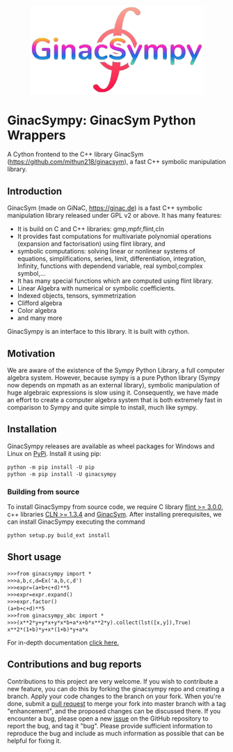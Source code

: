 <p align="center">
<img src="https://github.com/mithun218/ginacsympy/blob/master/doc/html/img/logo.png?raw=true" width=400>
</p>

# GinacSympy: GinacSym Python Wrappers
A Cython frontend to the C++ library GinacSym (https://github.com/mithun218/ginacsym), a fast C++ symbolic manipulation library.

## Introduction
GinacSym (made on GiNaC, https://ginac.de) is a fast C++ symbolic manipulation library released under GPL v2 or above. It has many features:

- It is build on C and C++ libraries:
gmp,mpfr,flint,cln
- It  provides fast computations for multivariate polynomial operations (expansion and factorisation) using flint library, and
- symbolic  computations: solving linear or nonlinear systems of equations, simplifications, series, limit, differentiation, integration, Infinity, functions with dependend variable, real symbol,complex symbol,...
-  It has many special functions which are computed using flint library.
- Linear Algebra with numerical or symbolic coefficients.
- Indexed objects, tensors, symmetrization
- Clifford algebra
- Color algebra
- and many more
     
GinacSympy is an interface to this library. It is built with cython.
## Motivation

We are aware of the existence of the Sympy Python Library, a full computer algebra system. However, because sympy is a pure Python library (Sympy now depends on mpmath as an external library), symbolic manipulation of huge algebraic expressions is slow using it. Consequently, we have made an effort to create a computer algebra system that is both extremely fast in comparison to Sympy and quite simple to install, much like sympy.

## Installation
GinacSympy releases are available as wheel packages for Windows and Linux on [PyPi](https://pypi.org/project/ginacsympy). Install it using pip:

	python -m pip install -U pip
	python -m pip install -U ginacsympy
	
### Building from source
To install GinacSympy from source code, we require C library  [flint >= 3.0.0](https://flintlib.org), c++ libraries [CLN >= 1.3.4](http://www.ginac.de/CLN/) and [GinacSym](https://github.com/mithun218/ginacsym). After installing prerequisites, we can install GinacSympy executing the command

	python setup.py build_ext install

## Short usage

	>>>from ginacsympy import *
	>>>a,b,c,d=Ex('a,b,c,d')
	>>>expr=(a+b+c+d)**5
	>>>expr=expr.expand()
	>>>expr.factor()
	(a+b+c+d)**5
	>>>from ginacsympy_abc import *
	>>>(x**2*y+y*x+y*x*b+a*x+b*x**2*y).collect(lst([x,y]),True)
	x**2*(1+b)*y+x*(1+b)*y+a*x
	
For in-depth documentation [click here.](https://htmlpreview.github.io/?https://github.com/mithun218/ginacsympy/blob/master/doc/html/index.html)

## Contributions and bug reports
Contributions to this project are very welcome.
If you wish to contribute a new feature, you can do this by forking the ginacsympy repo and creating a branch. Apply your code changes to the branch on your fork. When you're done, submit a [pull request](https://github.com/mithun218/ginacsympy/pulls) to merge your fork into master branch with a tag "enhancement", and the proposed changes can be discussed there. 
If you encounter a bug, please open a new [issue](https://github.com/mithun218/ginacsympy/issues/new) on the GitHub repository to report the bug, and tag it "bug".
Please provide sufficient information to reproduce the bug and include as much information as possible that can be helpful for fixing it.